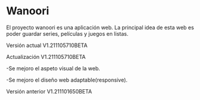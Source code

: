# Wanoori
El proyecto wanoori es una aplicación web.
La principal idea de esta web es poder guardar series, películas y juegos en listas.

Versión actual V1.211105710BETA

Actualización V1.211105710BETA

-Se mejoro el aspeto visual de la web.

-Se mejoro el diseño web adaptable(responsive).

Versión anterior V1.211101650BETA
